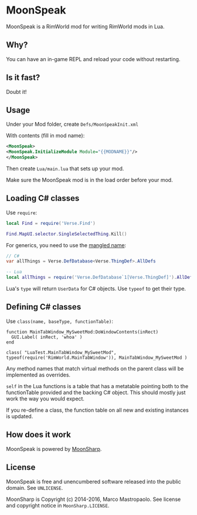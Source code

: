 # MoonSpeak

MoonSpeak is a RimWorld mod for writing RimWorld mods in Lua.

## Why?

You can have an in-game REPL and reload your code without restarting.

## Is it fast?

Doubt it!

## Usage

Under your Mod folder, create `Defs/MoonSpeakInit.xml`

With contents (fill in mod name):
```.xml
<MoonSpeak>
<MoonSpeak.InitializeModule Module="{{MODNAME}}"/>
</MoonSpeak>
```

Then create `Lua/main.lua` that sets up your mod.

Make sure the MoonSpeak mod is in the load order before your mod.

## Loading C# classes

Use `require`:

```.lua
local Find = require('Verse.Find')

Find.MapUI.selector.SingleSelectedThing.Kill()
```

For generics, you need to use the [mangled name](https://msdn.microsoft.com/en-us/library/w3f99sx1(v=vs.110).aspx#code-snippet-4):

```.cs
// C#
var allThings = Verse.DefDatabase<Verse.ThingDef>.AllDefs
```
```.lua
-- Lua
local allThings = require('Verse.DefDatabase`1[Verse.ThingDef]').AllDefs
```

Lua's `type` will return `UserData` for C# objects. Use `typeof` to get their type.

## Defining C# classes

Use `class(name, baseType, functionTable)`:

```
function MainTabWindow_MySweetMod:DoWindowContents(inRect)
  GUI.Label( inRect, 'whoa' )
end

class( "LuaTest.MainTabWindow_MySweetMod", typeof(require('RimWorld.MainTabWindow')), MainTabWindow_MySweetMod )
```

Any method names that match virtual methods on the parent class will be
implemented as overrides.

`self` in the Lua functions is a table that has a metatable pointing both to the
functionTable provided and the backing C# object. This should mostly just work
the way you would expect.

If you re-define a class, the function table on all new and existing instances
is updated.

## How does it work

MoonSpeak is powered by [MoonSharp](https://github.com/xanathar/moonsharp/).

## License

MoonSpeak is free and unencumbered software released into the public domain. See
`UNLICENSE`.

MoonSharp is Copyright (c) 2014-2016, Marco Mastropaolo. See license and
copyright notice in `MoonSharp.LICENSE`.
